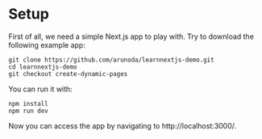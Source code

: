 # Setup

First of all, we need a simple Next.js app to play with. Try to download the following example app:

```
git clone https://github.com/arunoda/learnnextjs-demo.git
cd learnnextjs-demo
git checkout create-dynamic-pages
```

You can run it with:

```
npm install
npm run dev
```

Now you can access the app by navigating to http://localhost:3000/.